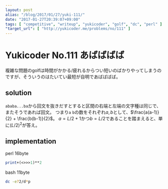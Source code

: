 ```yaml
---
layout: post
alias: "/blog/2017/01/27/yuki-111/"
date: "2017-01-27T20:39:07+09:00"
tags: [ "competitive", "writeup", "yukicoder", "golf", "dc", "perl" ]
"target_url": [ "http://yukicoder.me/problems/no/111" ]
---
```


# Yukicoder No.111 あばばばば

複雑な問題のgolfは時間がかかる/疲れるからつい短いのばかりやってしまうのですが、そういうのはたいてい最短が自明であばばばば。

## solution

`ababa...ba`から回文を抜きだすとすると区間の右端と左端の文字種は同じで、またそうであれば回文。
つまり`a` `b`の数をそれぞれ$a,b$として、$\frac{a(a-1)}{2} + \frac{b(b-1)}{2}$。
$a = L/2+1$かつ$b = L/2$であることを踏まえると、単に$(L/2)^2$が答え。

## implementation

perl $16$byte

``` perl
print+(<>>>1)**2
```

bash $11$byte

``` sh
dc -e?2/d*p
```
